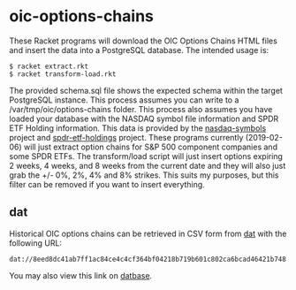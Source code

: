 # oic-options-chains
These Racket programs will download the OIC Options Chains HTML files and insert the data into a PostgreSQL database. The intended usage is:

```
$ racket extract.rkt
$ racket transform-load.rkt
```

The provided schema.sql file shows the expected schema within the target PostgreSQL instance. This process assumes you can write to a /var/tmp/oic/options-chains folder. This process also assumes you have loaded your database with the NASDAQ symbol file information and SPDR ETF Holding information. This data is provided by the [nasdaq-symbols](https://github.com/evdubs/nasdaq-symbols) project and [spdr-etf-holdings](https://github.com/evdubs/spdr-etf-holdings) project. These programs currently (2019-02-06) will just extract option chains for S&P 500 component companies and some SPDR ETFs. The transform/load script will just insert options expiring 2 weeks, 4 weeks, and 8 weeks from the current date and they will also just grab the +/- 0%, 2%, 4% and 8% strikes. This suits my purposes, but this filter can be removed if you want to insert everything.

## dat

Historical OIC options chains can be retrieved in CSV form from [dat](https://github.com/datproject/dat) with the following URL:

`dat://8eed8dc41ab7ff1ac84ce4c4cf364bf04218b719b601c802ca6bcad46421b748`

You may also view this link on [datbase](https://datbase.org/view?query=dat://8eed8dc41ab7ff1ac84ce4c4cf364bf04218b719b601c802ca6bcad46421b748).
